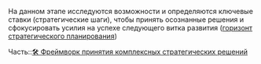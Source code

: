 На данном этапе исследуются возможности и определяются ключевые ставки (стратегические шаги), чтобы принять осознанные решения и сфокусировать усилия на успехе следующего витка развития ([горизонт стратегического планирования](/404))

Часть::[🛠️ Фреймворк принятия комплексных стратегических решений](../%F0%9F%9B%A0%EF%B8%8F%20%D0%A4%D1%80%D0%B5%D0%B9%D0%BC%D0%B2%D0%BE%D1%80%D0%BA%20%D0%BF%D1%80%D0%B8%D0%BD%D1%8F%D1%82%D0%B8%D1%8F%20%D0%BA%D0%BE%D0%BC%D0%BF%D0%BB%D0%B5%D0%BA%D1%81%D0%BD%D1%8B%D1%85%20%D1%81%D1%82%D1%80%D0%B0%D1%82%D0%B5%D0%B3%D0%B8%D1%87%D0%B5%D1%81%D0%BA%D0%B8%D1%85%20%D1%80%D0%B5%D1%88%D0%B5%D0%BD%D0%B8%D0%B9.md)


